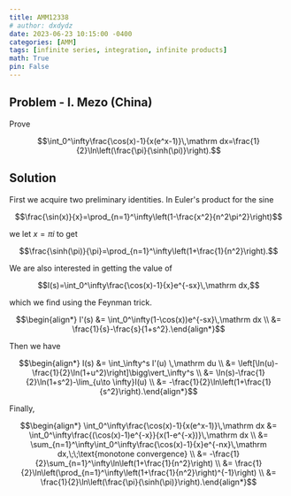 ```yaml
---
title: AMM12338
# author: dxdydz
date: 2023-06-23 10:15:00 -0400
categories: [AMM]
tags: [infinite series, integration, infinite products]
math: True
pin: False
---
```


## Problem - I. Mezo (China)

Prove

$$\int_0^\infty\frac{\cos(x)-1}{x(e^x-1)}\,\mathrm dx=\frac{1}{2}\ln\left(\frac{\pi}{\sinh(\pi)}\right).$$

## Solution

First we acquire two preliminary identities. In Euler's product for the sine

$$\frac{\sin(x)}{x}=\prod_{n=1}^\infty\left(1-\frac{x^2}{n^2\pi^2}\right)$$

we let $x=\pi i$ to get

$$\frac{\sinh(\pi)}{\pi}=\prod_{n=1}^\infty\left(1+\frac{1}{n^2}\right).$$

We are also interested in getting the value of

$$I(s)=\int_0^\infty\frac{\cos(x)-1}{x}e^{-sx}\,\mathrm dx,$$

which we find using the Feynman trick.

$$\begin{align*}    I'(s) &= \int_0^\infty(1-\cos(x))e^{-sx}\,\mathrm dx \\    &= \frac{1}{s}-\frac{s}{1+s^2}.\end{align*}$$

Then we have

$$\begin{align*}    I(s) &= \int_\infty^s I'(u) \,\mathrm du \\    &= \left[\ln(u)-\frac{1}{2}\ln(1+u^2)\right]\bigg\vert_\infty^s \\    &= \ln(s)-\frac{1}{2}\ln(1+s^2)-\lim_{u\to \infty}I(u) \\    &= -\frac{1}{2}\ln\left(1+\frac{1}{s^2}\right).\end{align*}$$

Finally,

$$\begin{align*}    \int_0^\infty\frac{\cos(x)-1}{x(e^x-1)}\,\mathrm dx &= \int_0^\infty\frac{(\cos(x)-1)e^{-x}}{x(1-e^{-x})}\,\mathrm dx \\    &= \sum_{n=1}^\infty\int_0^\infty\frac{\cos(x)-1}{x}e^{-nx}\,\mathrm dx,\;\;\text{monotone convergence} \\    &= -\frac{1}{2}\sum_{n=1}^\infty\ln\left(1+\frac{1}{n^2}\right) \\    &= \frac{1}{2}\ln\left(\prod_{n=1}^\infty\left(1+\frac{1}{n^2}\right)^{-1}\right) \\    &= \frac{1}{2}\ln\left(\frac{\pi}{\sinh(\pi)}\right).\end{align*}$$
